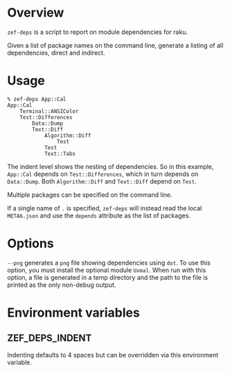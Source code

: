 # Overview

`zef-deps` is a script to report on module dependencies for raku.

Given a list of package names on the command line, generate a listing of all
dependencies, direct and indirect.

# Usage

```
% zef-deps App::Cal
App::Cal
    Terminal::ANSIColor
    Test::Differences
        Data::Dump
        Text::Diff
            Algorithm::Diff
                Test
            Test
            Text::Tabs
```

The indent level shows the nesting of dependencies. So in this example, `App::Cal` depends
on `Test::Differences`, which in turn depends on `Data::Dump`.  Both `Algorithm::Diff` and
`Text::Diff` depend on `Test`.

Multiple packages can be specified on the command line.

If a single name of `.` is specified, `zef-deps` will instead read the local
`META6.json` and use the `depends` attribute as the list of packages.

# Options

`--png` generates a `png` file showing dependencies using `dot`. To use this option,
you must install the optional module `Uxmal`. When run with this option, a file is generated in a temp
directory and the path to the file is printed as the only non-debug output.

# Environment variables

## ZEF_DEPS_INDENT

Indenting defaults to 4 spaces but can be overridden via this environment variable.
